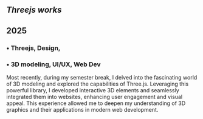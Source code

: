 



## *Threejs works*
## 2025

### • Threejs, Design,
### • 3D modeling, UI/UX, Web Dev

Most recently, during my semester break, I delved into the fascinating world of 3D modeling 
and explored the capabilities of Three.js. Leveraging this powerful library, I developed
interactive 3D elements and seamlessly integrated them into websites, enhancing
user engagement and visual appeal.
This experience allowed me to deepen my understanding of 3D graphics and their applications 
in modern web development.
